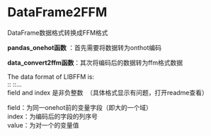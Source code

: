 # DataFrame2FFM
DataFrame数据格式转换成FFM格式  

**pandas_onehot函数** ：首先需要将数据转为onthot编码  

**data_convert2ffm函数**：其次将编码后的数据转为ffm格式数据  

The data format of LIBFFM is:  
<label> <field1>:<index1>:<value1> <field2>:<index2>:<value2>...  
field and index 是非负整数  （具体格式显示有问题，打开readme查看）

field：为同一onehot前的变量字段（即大的一个域）  
index：为编码后的字段的列序号  
value：为对一个的变量值
